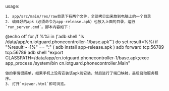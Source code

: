 usage:
```
1. app/src/main/res/raw目录下有两个文件，全部拷贝出来放到电脑上的一个目录
2. 编译好的apk（必须命令为app-release.apk）也放入上面的目录，运行`run_server.cmd`。脚本内容如下：
```
@echo off
for /f %%i in ('adb shell "ls /data/app/cn.iotguard.phonecontroller-1/base.apk"') do set result=%%i
if "%result:~-1%" == ":" (
	adb install app-release.apk
)
adb forward tcp:56789 tcp:56789
adb shell "export CLASSPATH=/data/app/cn.iotguard.phonecontroller-1/base.apk;exec app_process /system/bin cn.iotguard.phonecontroller.Main"
```
做的事情很简单，如果手机上没有安装该apk则安装，然后进行了端口映射，最后启动服务程序。
3. 打开`viewer.html`即可浏览。
```